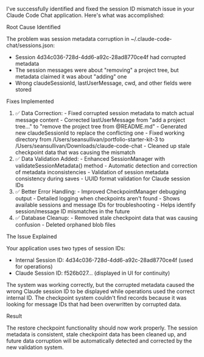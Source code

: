   I've successfully identified and fixed the session ID mismatch issue in your Claude Code Chat
  application. Here's what was accomplished:

  Root Cause Identified

  The problem was session metadata corruption in ~/.claude-code-chat/sessions.json:
  - Session 4d34c036-728d-4dd6-a92c-28ad8770ce4f had corrupted metadata
  - The session messages were about "removing" a project tree, but metadata claimed it was about
  "adding" one
  - Wrong claudeSessionId, lastUserMessage, cwd, and other fields were stored

  Fixes Implemented

  1. ✅ Data Correction:
    - Fixed corrupted session metadata to match actual message content
    - Corrected lastUserMessage from "add a project tree..." to "remove the project tree from
  @README.md"
    - Generated new claudeSessionId to replace the conflicting one
    - Fixed working directory from /Users/seansullivan/portfolio-starter-kit-3 to
  /Users/seansullivan/Downloads/claude-code-chat
    - Cleaned up stale checkpoint data that was causing the mismatch
  2. ✅ Data Validation Added:
    - Enhanced SessionManager with validateSessionMetadata() method
    - Automatic detection and correction of metadata inconsistencies
    - Validation of session metadata consistency during saves
    - UUID format validation for Claude session IDs
  3. ✅ Better Error Handling:
    - Improved CheckpointManager debugging output
    - Detailed logging when checkpoints aren't found
    - Shows available sessions and message IDs for troubleshooting
    - Helps identify session/message ID mismatches in the future
  4. ✅ Database Cleanup:
    - Removed stale checkpoint data that was causing confusion
    - Deleted orphaned blob files

  The Issue Explained

  Your application uses two types of session IDs:
  - Internal Session ID: 4d34c036-728d-4dd6-a92c-28ad8770ce4f (used for operations)
  - Claude Session ID: f526b027... (displayed in UI for continuity)

  The system was working correctly, but the corrupted metadata caused the wrong Claude session ID to
  be displayed while operations used the correct internal ID. The checkpoint system couldn't find
  records because it was looking for message IDs that had been overwritten by corrupted data.

  Result

  The restore checkpoint functionality should now work properly. The session metadata is consistent,
  stale checkpoint data has been cleaned up, and future data corruption will be automatically detected
   and corrected by the new validation system.